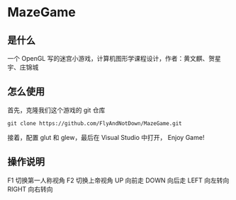 # MazeGame
## 是什么
一个 OpenGL 写的迷宫小游戏，计算机图形学课程设计，作者：黄文麒、贺星宇、庄锦城

## 怎么使用
首先，克隆我们这个游戏的 git 仓库
```
git clone https://github.com/FlyAndNotDown/MazeGame.git
```
接着，配置 glut 和 glew，最后在 Visual Studio 中打开， Enjoy Game!

## 操作说明
F1 切换第一人称视角
F2 切换上帝视角
UP 向前走
DOWN 向后走
LEFT 向左转向
RIGHT 向右转向
